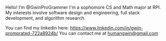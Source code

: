 Hello! I’m @GwinProGrammer
I'm a sophomore CS and Math major at RPI. My interests involve software design and engineering, full stack development, and algorithm research. 

You can find my linkedin here: https://www.linkedin.com/in/gwin-promprated-722a8924b/
You can contact me at humangwin@gmail.com

<!---
GwinProGrammer/GwinProGrammer is a ✨ special ✨ repository because its `README.md` (this file) appears on your GitHub profile.
You can click the Preview link to take a look at your changes.
--->

